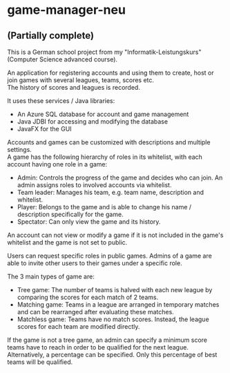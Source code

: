 # game-manager-neu
## (Partially complete)
This is a German school project from my "Informatik-Leistungskurs" (Computer Science advanced course).

An application for registering accounts and using them to create, host or join games with several leagues, teams, scores etc.  
The history of scores and leagues is recorded.

It uses these services / Java libraries:
- An Azure SQL database for account and game management
- Java JDBI for accessing and modifying the database
- JavaFX for the GUI

Accounts and games can be customized with descriptions and multiple settings.  
A game has the following hierarchy of roles in its whitelist, with each account having one role in a game:
- Admin: Controls the progress of the game and decides who can join. An admin assigns roles to involved accounts via whitelist.
- Team leader: Manages his team, e.g. team name, description and whitelist.
- Player: Belongs to the game and is able to change his name / description specifically for the game.
- Spectator: Can only view the game and its history.

An account can not view or modify a game if it is not included in the game's whitelist and the game is not set to public.

Users can request specific roles in public games. Admins of a game are able to invite other users to their games under a specific role.

The 3 main types of game are:
- Tree game: The number of teams is halved with each new league by comparing the scores for each match of 2 teams.
- Matching game: Teams in a league are arranged in temporary matches and can be rearranged after evaluating these matches.
- Matchless game: Teams have no match scores. Instead, the league scores for each team are modified directly.

If the game is not a tree game, an admin can specify a minimum score teams have to reach in order to be qualified for the next league.  
Alternatively, a percentage can be specified. Only this percentage of best teams will be qualified.
